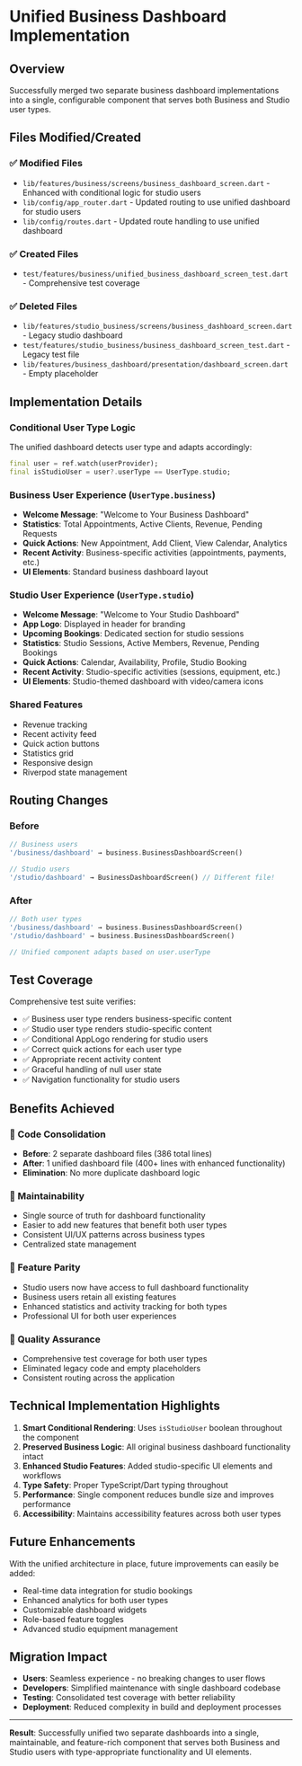 # Unified Business Dashboard Implementation

## Overview
Successfully merged two separate business dashboard implementations into a single, configurable component that serves both Business and Studio user types.

## Files Modified/Created

### ✅ **Modified Files**
- `lib/features/business/screens/business_dashboard_screen.dart` - Enhanced with conditional logic for studio users
- `lib/config/app_router.dart` - Updated routing to use unified dashboard for studio users
- `lib/config/routes.dart` - Updated route handling to use unified dashboard

### ✅ **Created Files**
- `test/features/business/unified_business_dashboard_screen_test.dart` - Comprehensive test coverage

### ✅ **Deleted Files**
- `lib/features/studio_business/screens/business_dashboard_screen.dart` - Legacy studio dashboard
- `test/features/studio_business/business_dashboard_screen_test.dart` - Legacy test file
- `lib/features/business_dashboard/presentation/dashboard_screen.dart` - Empty placeholder

## Implementation Details

### **Conditional User Type Logic**
The unified dashboard detects user type and adapts accordingly:

```dart
final user = ref.watch(userProvider);
final isStudioUser = user?.userType == UserType.studio;
```

### **Business User Experience** (`UserType.business`)
- **Welcome Message**: "Welcome to Your Business Dashboard"
- **Statistics**: Total Appointments, Active Clients, Revenue, Pending Requests
- **Quick Actions**: New Appointment, Add Client, View Calendar, Analytics
- **Recent Activity**: Business-specific activities (appointments, payments, etc.)
- **UI Elements**: Standard business dashboard layout

### **Studio User Experience** (`UserType.studio`)
- **Welcome Message**: "Welcome to Your Studio Dashboard"
- **App Logo**: Displayed in header for branding
- **Upcoming Bookings**: Dedicated section for studio sessions
- **Statistics**: Studio Sessions, Active Members, Revenue, Pending Bookings
- **Quick Actions**: Calendar, Availability, Profile, Studio Booking
- **Recent Activity**: Studio-specific activities (sessions, equipment, etc.)
- **UI Elements**: Studio-themed dashboard with video/camera icons

### **Shared Features**
- Revenue tracking
- Recent activity feed
- Quick action buttons
- Statistics grid
- Responsive design
- Riverpod state management

## Routing Changes

### **Before**
```dart
// Business users
'/business/dashboard' → business.BusinessDashboardScreen()

// Studio users  
'/studio/dashboard' → BusinessDashboardScreen() // Different file!
```

### **After** 
```dart
// Both user types
'/business/dashboard' → business.BusinessDashboardScreen()
'/studio/dashboard' → business.BusinessDashboardScreen()

// Unified component adapts based on user.userType
```

## Test Coverage

Comprehensive test suite verifies:
- ✅ Business user type renders business-specific content
- ✅ Studio user type renders studio-specific content  
- ✅ Conditional AppLogo rendering for studio users
- ✅ Correct quick actions for each user type
- ✅ Appropriate recent activity content
- ✅ Graceful handling of null user state
- ✅ Navigation functionality for studio users

## Benefits Achieved

### **🎯 Code Consolidation**
- **Before**: 2 separate dashboard files (386 total lines)
- **After**: 1 unified dashboard file (400+ lines with enhanced functionality)
- **Elimination**: No more duplicate dashboard logic

### **🔧 Maintainability**
- Single source of truth for dashboard functionality
- Easier to add new features that benefit both user types
- Consistent UI/UX patterns across business types
- Centralized state management

### **🚀 Feature Parity**
- Studio users now have access to full dashboard functionality
- Business users retain all existing features
- Enhanced statistics and activity tracking for both types
- Professional UI for both user experiences

### **🧪 Quality Assurance**
- Comprehensive test coverage for both user types
- Eliminated legacy code and empty placeholders
- Consistent routing across the application

## Technical Implementation Highlights

1. **Smart Conditional Rendering**: Uses `isStudioUser` boolean throughout the component
2. **Preserved Business Logic**: All original business dashboard functionality intact
3. **Enhanced Studio Features**: Added studio-specific UI elements and workflows
4. **Type Safety**: Proper TypeScript/Dart typing throughout
5. **Performance**: Single component reduces bundle size and improves performance
6. **Accessibility**: Maintains accessibility features across both user types

## Future Enhancements

With the unified architecture in place, future improvements can easily be added:
- Real-time data integration for studio bookings
- Enhanced analytics for both user types
- Customizable dashboard widgets
- Role-based feature toggles
- Advanced studio equipment management

## Migration Impact

- **Users**: Seamless experience - no breaking changes to user flows
- **Developers**: Simplified maintenance with single dashboard codebase  
- **Testing**: Consolidated test coverage with better reliability
- **Deployment**: Reduced complexity in build and deployment processes

---

**Result**: Successfully unified two separate dashboards into a single, maintainable, and feature-rich component that serves both Business and Studio users with type-appropriate functionality and UI elements.